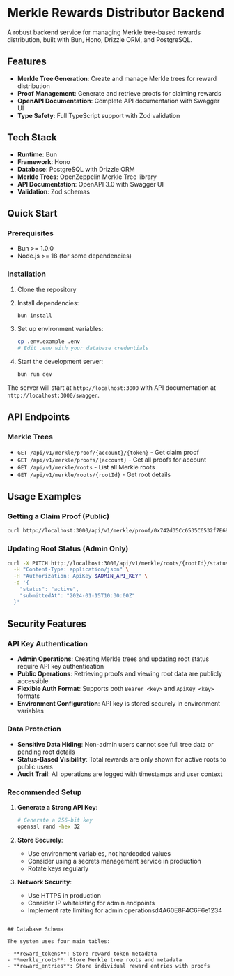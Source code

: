 # Merkle Rewards Distributor Backend

A robust backend service for managing Merkle tree-based rewards distribution, built with Bun, Hono, Drizzle ORM, and PostgreSQL.

## Features

- **Merkle Tree Generation**: Create and manage Merkle trees for reward distribution
- **Proof Management**: Generate and retrieve proofs for claiming rewards
- **OpenAPI Documentation**: Complete API documentation with Swagger UI
- **Type Safety**: Full TypeScript support with Zod validation

## Tech Stack

- **Runtime**: Bun
- **Framework**: Hono
- **Database**: PostgreSQL with Drizzle ORM  
- **Merkle Trees**: OpenZeppelin Merkle Tree library
- **API Documentation**: OpenAPI 3.0 with Swagger UI
- **Validation**: Zod schemas

## Quick Start

### Prerequisites

- Bun >= 1.0.0
- Node.js >= 18 (for some dependencies)

### Installation

1. Clone the repository
2. Install dependencies:
   ```bash
   bun install
   ```

3. Set up environment variables:
   ```bash
   cp .env.example .env
   # Edit .env with your database credentials
   ```

4. Start the development server:
   ```bash
   bun run dev
   ```

The server will start at `http://localhost:3000` with API documentation at `http://localhost:3000/swagger`.

## API Endpoints

### Merkle Trees
- `GET /api/v1/merkle/proof/{account}/{token}` - Get claim proof
- `GET /api/v1/merkle/proofs/{account}` - Get all proofs for account
- `GET /api/v1/merkle/roots` - List all Merkle roots
- `GET /api/v1/merkle/roots/{rootId}` - Get root details

## Usage Examples



### Getting a Claim Proof (Public)

```bash
curl http://localhost:3000/api/v1/merkle/proof/0x742d35Cc6535C6532f7E68B582ba7eF9797AB9Ab/0xA0b86a33E6411e5A2d4dc1d4A60E8F4C6F6e1234
```

### Updating Root Status (Admin Only)

```bash
curl -X PATCH http://localhost:3000/api/v1/merkle/roots/{rootId}/status \
  -H "Content-Type: application/json" \
  -H "Authorization: ApiKey $ADMIN_API_KEY" \
  -d '{
    "status": "active",
    "submittedAt": "2024-01-15T10:30:00Z"
  }'
```

## Security Features

### API Key Authentication

- **Admin Operations**: Creating Merkle trees and updating root status require API key authentication
- **Public Operations**: Retrieving proofs and viewing root data are publicly accessible
- **Flexible Auth Format**: Supports both `Bearer <key>` and `ApiKey <key>` formats
- **Environment Configuration**: API key is stored securely in environment variables

### Data Protection

- **Sensitive Data Hiding**: Non-admin users cannot see full tree data or pending root details
- **Status-Based Visibility**: Total rewards are only shown for active roots to public users
- **Audit Trail**: All operations are logged with timestamps and user context

### Recommended Setup

1. **Generate a Strong API Key**:
   ```bash
   # Generate a 256-bit key
   openssl rand -hex 32
   ```

2. **Store Securely**:
   - Use environment variables, not hardcoded values
   - Consider using a secrets management service in production
   - Rotate keys regularly

3. **Network Security**:
   - Use HTTPS in production
   - Consider IP whitelisting for admin endpoints
   - Implement rate limiting for admin operationsd4A60E8F4C6F6e1234
```

## Database Schema

The system uses four main tables:

- **reward_tokens**: Store reward token metadata
- **merkle_roots**: Store Merkle tree roots and metadata  
- **reward_entries**: Store individual reward entries with proofs